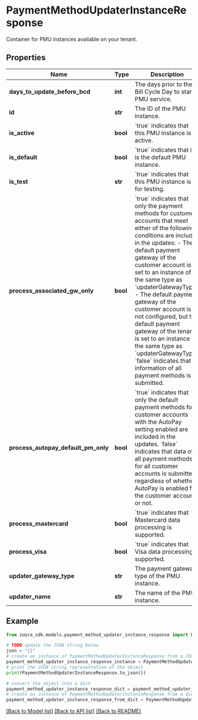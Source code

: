 # PaymentMethodUpdaterInstanceResponse

Container for PMU instances available on your tenant. 

## Properties

Name | Type | Description | Notes
------------ | ------------- | ------------- | -------------
**days_to_update_before_bcd** | **int** | The days prior to the Bill Cycle Day to start PMU service.  | [optional] 
**id** | **str** | The ID of the PMU instance.  | [optional] 
**is_active** | **bool** | &#x60;true&#x60; indicates that this PMU instance is active.  | [optional] 
**is_default** | **bool** | &#x60;true&#x60; indicates that it is the default PMU instance.  | [optional] 
**is_test** | **str** | &#x60;true&#x60; indicates that this PMU instance is for testing.  | [optional] 
**process_associated_gw_only** | **bool** | &#x60;true&#x60; indicates that only the payment methods for customer accounts that meet either of the following conditions are included in the updates:   - The default payment gateway of the customer account is set to an instance of the same type as &#x60;updaterGatewayType&#x60;.   - The default payment gateway of the customer account is not configured, but the default payment gateway of the tenant is set to an instance of the same type as &#x60;updaterGatewayType&#x60;.  &#x60;false&#x60; indicates that information of all payment methods is submitted. | [optional] 
**process_autopay_default_pm_only** | **bool** | &#x60;true&#x60; indicates that only the default payment methods for customer accounts with the AutoPay setting enabled are included in the updates.    &#x60;false&#x60; indicates that data of all payment methods for all customer accounts is submitted, regardless of whether AutoPay is enabled for the customer account or not. | [optional] 
**process_mastercard** | **bool** | &#x60;true&#x60; indicates that Mastercard data processing is supported.  | [optional] 
**process_visa** | **bool** | &#x60;true&#x60; indicates that Visa data processing is supported.  | [optional] 
**updater_gateway_type** | **str** | The payment gateway type of the PMU instance.  | [optional] 
**updater_name** | **str** | The name of the PMU instance.  | [optional] 

## Example

```python
from zuora_sdk.models.payment_method_updater_instance_response import PaymentMethodUpdaterInstanceResponse

# TODO update the JSON string below
json = "{}"
# create an instance of PaymentMethodUpdaterInstanceResponse from a JSON string
payment_method_updater_instance_response_instance = PaymentMethodUpdaterInstanceResponse.from_json(json)
# print the JSON string representation of the object
print(PaymentMethodUpdaterInstanceResponse.to_json())

# convert the object into a dict
payment_method_updater_instance_response_dict = payment_method_updater_instance_response_instance.to_dict()
# create an instance of PaymentMethodUpdaterInstanceResponse from a dict
payment_method_updater_instance_response_from_dict = PaymentMethodUpdaterInstanceResponse.from_dict(payment_method_updater_instance_response_dict)
```
[[Back to Model list]](../README.md#documentation-for-models) [[Back to API list]](../README.md#documentation-for-api-endpoints) [[Back to README]](../README.md)


